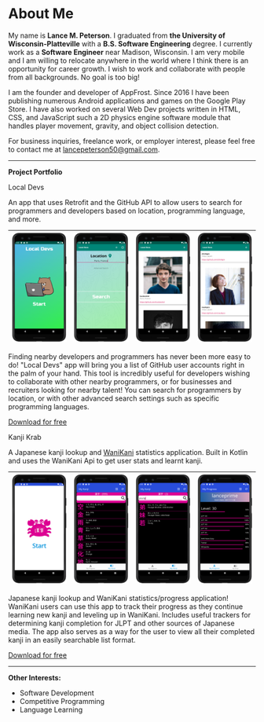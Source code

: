 # About Me
My name is **Lance M. Peterson**. I graduated from **the University of Wisconsin-Platteville** with a **B.S. Software Engineering** degree. I currently work as a **Software Engineer** near Madison, Wisconsin. I am very mobile and I am willing to relocate anywhere in the world where I think there is an opportunity for career growth. I wish to work and collaborate with people from all backgrounds. No goal is too big!

I am the founder and developer of AppFrost. Since 2016 I have been publishing numerous Android applications and games on the Google Play Store. I have also worked on several Web Dev projects written in HTML, CSS, and JavaScript such a 2D physics engine software module that handles player movement, gravity, and object collision detection.

For business inquiries, freelance work, or employer interest, please feel free to contact me at lancepeterson50@gmail.com.

---
__Project Portfolio__

Local Devs

An app that uses Retrofit and the GitHub API to allow users to search for programmers and developers based on location, programming language, and more.


| ![Alt text](img/ld_ss1.png?raw=true "Local Devs") | ![Alt text](img/ld_ss3.png?raw=true "Search 1") | ![Alt text](img/ld_ss2.png?raw=true "Search") | ![Alt text](img/ld_ss5.png?raw=true "Search 2") |
|-------------------------------------------------------------------------|-------------------------------------------------------------------------|---------------------------------------------------------------------------|----------------------------------------------------------------------------|

Finding nearby developers and programmers has never been more easy to do! "Local Devs" app will bring you a list of GitHub user accounts right in the palm of your hand. This tool is incredibly useful for developers wishing to collaborate with other nearby programmers, or for businesses and recruiters looking for nearby talent! You can search for programmers by location, or with other advanced search settings such as specific programming languages.

[Download for free](https://play.google.com/store/apps/details?id=com.appfrost.localdevs)

Kanji Krab

A Japanese kanji lookup and [WaniKani](https://www.wanikani.com/) statistics application. Built in Kotlin and uses the WaniKani Api to get user stats and learnt kanji.

| ![Alt text](img/kk_ss1.png?raw=true "Kanji Krab") | ![Alt text](img/kk_ss4.png?raw=true "Kanji List") | ![Alt text](img/kk_ss5.png?raw=true "Search Kanji") | ![Alt text](img/kk_ss3.png?raw=true "User Progress") |
|-------------------------------------------------------------------------|-------------------------------------------------------------------------|---------------------------------------------------------------------------|----------------------------------------------------------------------------|

Japanese kanji lookup and WaniKani statistics/progress application! WaniKani users can use this app to track their progress as they continue learning new kanji and leveling up in WaniKani. Includes useful trackers for determining kanji completion for JLPT and other sources of Japanese media. The app also serves as a way for the user to view all their completed kanji in an easily searchable list format.

[Download for free](https://play.google.com/store/apps/details?id=com.appfrost.kanjikrab)

---
__Other Interests:__
* Software Development
* Competitive Programming
* Language Learning
